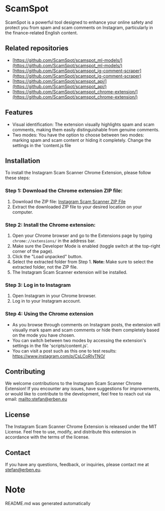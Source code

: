 # ScamSpot

ScamSpot is a powerful tool designed to enhance your online safety and protect you from spam and scam comments on Instagram, particularly in the finance-related English content.

## Related repositories
- [https://github.com/ScamSpot/scamspot_ml-models/](https://github.com/ScamSpot/scamspot_ml-models/)
- [https://github.com/ScamSpot/scamspot_ig-comment-scraper](https://github.com/ScamSpot/scamspot_ig-comment-scraper)
- [https://github.com/ScamSpot/scamspot_api/](https://github.com/ScamSpot/scamspot_api/)
- [https://github.com/ScamSpot/scamspot_chrome-extension/](https://github.com/ScamSpot/scamspot_chrome-extension/)

## Features
- Visual identification: The extension visually highlights spam and scam comments, making them easily distinguishable from genuine comments.
- Two modes: You have the option to choose between two modes: marking spam and scam content or hiding it completely. Change the settings in the 'content.js file

## Installation

To install the Instagram Scam Scanner Chrome Extension, please follow these steps:

### Step 1: Download the Chrome extension ZIP file:

1. Download the ZIP file: [Instagram Scam Scanner ZIP File](https://drive.google.com/file/d/1d6cueupDLeb0zFvO-gaRrZ3f2MKdBnVF/view?usp=share_link)
2. Extract the downloaded ZIP file to your desired location on your computer.

### Step 2: Install the Chrome extension:

1. Open your Chrome browser and go to the Extensions page by typing `chrome://extensions/` in the address bar.
2. Make sure the Developer Mode is enabled (toggle switch at the top-right corner of the page).
3. Click the "Load unpacked" button.
4. Select the extracted folder from Step 1.
   **Note:** Make sure to select the extracted folder, not the ZIP file.
5. The Instagram Scam Scanner extension will be installed.

### Step 3: Log in to Instagram

1. Open Instagram in your Chrome browser.
2. Log in to your Instagram account.

### Step 4: Using the Chrome extension

- As you browse through comments on Instagram posts, the extension will visually mark spam and scam comments or hide them completely based on the mode you have chosen.
- You can switch between two modes by accessing the extension's settings in the file 'scripts/content.js'.
- You can visit a post such as this one to test results: https://www.instagram.com/p/CsLCoRIvTNO/

## Contributing

We welcome contributions to the Instagram Scam Scanner Chrome Extension! If you encounter any issues, have suggestions for improvements, or would like to contribute to the development, feel free to reach out via email: [mailto:stefan@erben.eu](stefan@erben.eu)

## License

The Instagram Scam Scanner Chrome Extension is released under the MIT License. Feel free to use, modify, and distribute this extension in accordance with the terms of the license.

## Contact
If you have any questions, feedback, or inquiries, please contact me at stefan@erben.eu.


# Note
README.md was generated automatically
